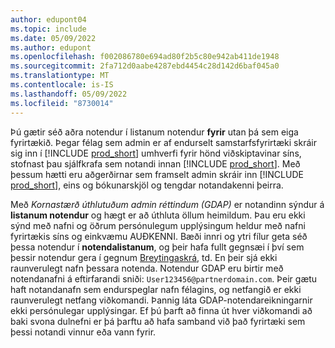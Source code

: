 ```yaml
---
author: edupont04
ms.topic: include
ms.date: 05/09/2022
ms.author: edupont
ms.openlocfilehash: f002086780e694ad80f2b5c80e942ab411de1948
ms.sourcegitcommit: 2fa712d0aabe4287ebd4454c28d142d6baf045a0
ms.translationtype: MT
ms.contentlocale: is-IS
ms.lasthandoff: 05/09/2022
ms.locfileid: "8730014"
---
```

Þú gætir séð aðra notendur í listanum notendur **fyrir** utan þá sem eiga fyrirtækið. Þegar félag sem admin er af endurselt samstarfsfyrirtæki skráir sig inn í [!INCLUDE [prod_short](prod_short.md)] umhverfi fyrir hönd viðskiptavinar síns, stofnast þau sjálfkrafa sem notandi innan [!INCLUDE [prod_short](prod_short.md)]. Með þessum hætti eru aðgerðirnar sem framselt admin skráir inn [!INCLUDE [prod_short](prod_short.md)], eins og bókunarskjöl og tengdar notandakenni þeirra.  

Með *Kornastærð úthlutuðum admin réttindum (GDAP)* er notandinn sýndur á **listanum notendur** og hægt er að úthluta öllum heimildum. Þau eru ekki sýnd með nafni og öðrum persónulegum upplýsingum heldur með nafni fyrirtækis síns og einkvæmu AUÐKENNI. Bæði innri og ytri fílur geta séð þessa notendur í **notendalistanum**, og þeir hafa fullt gegnsæi í því sem þessir notendur gera í gegnum [Breytingaskrá](../across-log-changes.md), td. En þeir sjá ekki raunverulegt nafn þessara notenda. Notendur GDAP eru birtir með notendanafni á eftirfarandi sniði: `User123456@partnerdomain.com`. Þeir gætu haft notandanafn sem endurspeglar nafn félagins, og netfangið er ekki raunverulegt netfang viðkomandi. Þannig láta GDAP-notendareikningarnir ekki persónulegar upplýsingar. Ef þú þarft að finna út hver viðkomandi að baki svona dulnefni er þá þarftu að hafa samband við það fyrirtæki sem þessi notandi vinnur eða vann fyrir.  
